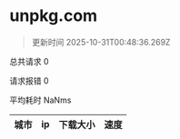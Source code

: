 
  # unpkg.com

  > 更新时间 2025-10-31T00:48:36.269Z
  
  总共请求 0

  请求报错 0

  平均耗时 NaNms

|城市|ip|下载大小|速度|
|-----|----------|---|---|

  